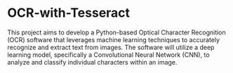 # OCR-with-Tesseract
This project aims to develop a Python-based Optical Character Recognition (OCR) software that leverages machine learning techniques to accurately recognize and extract text from images. The software will utilize a deep learning model, specifically a Convolutional Neural Network (CNN), to analyze and classify individual characters within an image.
